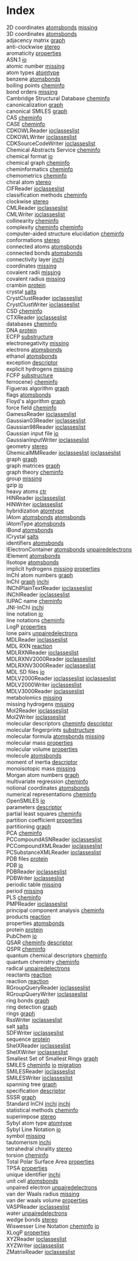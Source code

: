 # Index


2D coordinates [atomsbonds](atomsbonds.md#tp6) [missing](missing.md#tp15)<br />
3D coordinates [atomsbonds](atomsbonds.md#tp7)<br />
adjacency matrix [graph](graph.md#tp11)<br />
anti-clockwise [stereo](stereo.md#tp8)<br />
aromaticity [properties](properties.md#tp10)<br />
ASN.1 [io](io.md#tp3)<br />
atomic number [missing](missing.md#tp1)<br />
atom types [atomtype](atomtype.md#tp1)<br />
benzene [atomsbonds](atomsbonds.md#tp13)<br />
boiling points [cheminfo](cheminfo.md#tp2)<br />
bond orders [missing](missing.md#tp11)<br />
Cambridge Structural Database [cheminfo](cheminfo.md#tp18)<br />
canonicalization [graph](graph.md#tp13)<br />
canonical SMILES [graph](graph.md#tp14)<br />
CAS [cheminfo](cheminfo.md#tp17)<br />
CASE [cheminfo](cheminfo.md#tp21)<br />
CDKOWLReader [ioclasseslist](ioclasseslist.md#tp1)<br />
CDKOWLWriter [ioclasseslist](ioclasseslist.md#tp2)<br />
CDKSourceCodeWriter [ioclasseslist](ioclasseslist.md#tp3)<br />
Chemical Abstracts Service [cheminfo](cheminfo.md#tp16)<br />
chemical format [io](io.md#tp1)<br />
chemical graph [cheminfo](cheminfo.md#tp14)<br />
cheminformatics [cheminfo](cheminfo.md#tp1)<br />
chemometrics [cheminfo](cheminfo.md#tp31)<br />
chiral atom [stereo](stereo.md#tp6)<br />
CIFReader [ioclasseslist](ioclasseslist.md#tp10)<br />
classification methods [cheminfo](cheminfo.md#tp35)<br />
clockwise [stereo](stereo.md#tp7)<br />
CMLReader [ioclasseslist](ioclasseslist.md#tp6)<br />
CMLWriter [ioclasseslist](ioclasseslist.md#tp7)<br />
collinearity [cheminfo](cheminfo.md#tp33)<br />
complexity [cheminfo](cheminfo.md#tp11) [cheminfo](cheminfo.md#tp24)<br />
computer-aided structure elucidation [cheminfo](cheminfo.md#tp20)<br />
conformations [stereo](stereo.md#tp2)<br />
connected atoms [atomsbonds](atomsbonds.md#tp16)<br />
connected bonds [atomsbonds](atomsbonds.md#tp17)<br />
connectivity layer [inchi](inchi.md#tp5)<br />
coordinates [missing](missing.md#tp16)<br />
covalent radii [missing](missing.md#tp10)<br />
covalent radius [missing](missing.md#tp6)<br />
crambin [protein](protein.md#tp4)<br />
crystal [salts](salts.md#tp2)<br />
CrystClustReader [ioclasseslist](ioclasseslist.md#tp8)<br />
CrystClustWriter [ioclasseslist](ioclasseslist.md#tp9)<br />
CSD [cheminfo](cheminfo.md#tp19)<br />
CTXReader [ioclasseslist](ioclasseslist.md#tp5)<br />
databases [cheminfo](cheminfo.md#tp15)<br />
DNA [protein](protein.md#tp2)<br />
ECFP [substructure](substructure.md#tp2)<br />
electronegativity [missing](missing.md#tp8)<br />
electrons [atomsbonds](atomsbonds.md#tp14)<br />
ethanol [atomsbonds](atomsbonds.md#tp12)<br />
exception [descriptor](descriptor.md#tp5)<br />
explicit hydrogens [missing](missing.md#tp14)<br />
FCFP [substructure](substructure.md#tp3)<br />
ferrocene} [cheminfo](cheminfo.md#tp22)<br />
Figueras algorithm [graph](graph.md#tp8)<br />
flags [atomsbonds](atomsbonds.md#tp21)<br />
Floyd's algorithm [graph](graph.md#tp12)<br />
force field [cheminfo](cheminfo.md#tp12)<br />
GamessReader [ioclasseslist](ioclasseslist.md#tp11)<br />
Gaussian03Reader [ioclasseslist](ioclasseslist.md#tp12)<br />
Gaussian98Reader [ioclasseslist](ioclasseslist.md#tp14)<br />
Gaussian input file [io](io.md#tp7)<br />
GaussianInputWriter [ioclasseslist](ioclasseslist.md#tp13)<br />
geometry [stereo](stereo.md#tp1)<br />
GhemicalMMReader [ioclasseslist](ioclasseslist.md#tp15) [ioclasseslist](ioclasseslist.md#tp16)<br />
graph [graph](graph.md#tp1)<br />
graph matrices [graph](graph.md#tp10)<br />
graph theory [cheminfo](cheminfo.md#tp9)<br />
group [missing](missing.md#tp4)<br />
gzip [io](io.md#tp4)<br />
heavy atoms [ctr](ctr.md#tp1)<br />
HINReader [ioclasseslist](ioclasseslist.md#tp17)<br />
HINWriter [ioclasseslist](ioclasseslist.md#tp18)<br />
hybridization [atomtype](atomtype.md#tp2)<br />
IAtom [atomsbonds](atomsbonds.md#tp1) [atomsbonds](atomsbonds.md#tp2)<br />
IAtomType [atomsbonds](atomsbonds.md#tp5)<br />
IBond [atomsbonds](atomsbonds.md#tp10)<br />
ICrystal [salts](salts.md#tp3)<br />
identifiers [atomsbonds](atomsbonds.md#tp19)<br />
IElectronContainer [atomsbonds](atomsbonds.md#tp11) [unpairedelectrons](unpairedelectrons.md#tp1)<br />
IElement [atomsbonds](atomsbonds.md#tp3)<br />
IIsotope [atomsbonds](atomsbonds.md#tp4)<br />
implicit hydrogens [missing](missing.md#tp13) [properties](properties.md#tp2)<br />
InChI atom numbers [graph](graph.md#tp17)<br />
InChI [graph](graph.md#tp16) [inchi](inchi.md#tp1)<br />
INChIPlainTextReader [ioclasseslist](ioclasseslist.md#tp19)<br />
INChIReader [ioclasseslist](ioclasseslist.md#tp20)<br />
IUPAC name [cheminfo](cheminfo.md#tp5)<br />
JNI-InChI [inchi](inchi.md#tp2)<br />
line notation [io](io.md#tp8)<br />
line notations [cheminfo](cheminfo.md#tp6)<br />
LogP [properties](properties.md#tp4)<br />
lone pairs [unpairedelectrons](unpairedelectrons.md#tp2)<br />
MDLReader [ioclasseslist](ioclasseslist.md#tp22)<br />
MDL RXN [reaction](reaction.md#tp4)<br />
MDLRXNReader [ioclasseslist](ioclasseslist.md#tp27)<br />
MDLRXNV2000Reader [ioclasseslist](ioclasseslist.md#tp25)<br />
MDLRXNV3000Reader [ioclasseslist](ioclasseslist.md#tp26)<br />
MDL SD files [io](io.md#tp6)<br />
MDLV2000Reader [ioclasseslist](ioclasseslist.md#tp23) [ioclasseslist](ioclasseslist.md#tp28)<br />
MDLV2000Writer [ioclasseslist](ioclasseslist.md#tp24)<br />
MDLV3000Reader [ioclasseslist](ioclasseslist.md#tp21)<br />
metabolomics [missing](missing.md#tp18)<br />
missing hydrogens [missing](missing.md#tp12)<br />
Mol2Reader [ioclasseslist](ioclasseslist.md#tp30)<br />
Mol2Writer [ioclasseslist](ioclasseslist.md#tp31)<br />
molecular descriptors [cheminfo](cheminfo.md#tp30) [descriptor](descriptor.md#tp2)<br />
molecular fingerprints [substructure](substructure.md#tp1)<br />
molecular formula [atomsbonds](atomsbonds.md#tp18) [missing](missing.md#tp17)<br />
molecular mass [properties](properties.md#tp1)<br />
molecular volume [properties](properties.md#tp8)<br />
molecule [atomsbonds](atomsbonds.md#tp15)<br />
moment of inertia [descriptor](descriptor.md#tp6)<br />
monoisotopic mass [missing](missing.md#tp9)<br />
Morgan atom numbers [graph](graph.md#tp15)<br />
multivariate regression [cheminfo](cheminfo.md#tp34)<br />
notional coordinates [atomsbonds](atomsbonds.md#tp9)<br />
numerical representations [cheminfo](cheminfo.md#tp29)<br />
OpenSMILES [io](io.md#tp12)<br />
parameters [descriptor](descriptor.md#tp4)<br />
partial least squares [cheminfo](cheminfo.md#tp25)<br />
partition coefficient [properties](properties.md#tp3)<br />
partitioning [graph](graph.md#tp2)<br />
PCA [cheminfo](cheminfo.md#tp28)<br />
PCCompoundASNReader [ioclasseslist](ioclasseslist.md#tp35)<br />
PCCompoundXMLReader [ioclasseslist](ioclasseslist.md#tp36)<br />
PCSubstanceXMLReader [ioclasseslist](ioclasseslist.md#tp37)<br />
PDB files [protein](protein.md#tp3)<br />
PDB [io](io.md#tp5)<br />
PDBReader [ioclasseslist](ioclasseslist.md#tp33)<br />
PDBWriter [ioclasseslist](ioclasseslist.md#tp34)<br />
periodic table [missing](missing.md#tp3)<br />
period [missing](missing.md#tp5)<br />
PLS [cheminfo](cheminfo.md#tp26)<br />
PMPReader [ioclasseslist](ioclasseslist.md#tp32)<br />
principal component analysis [cheminfo](cheminfo.md#tp27)<br />
products [reaction](reaction.md#tp3)<br />
properties [atomsbonds](atomsbonds.md#tp20)<br />
protein [protein](protein.md#tp1)<br />
PubChem [io](io.md#tp2)<br />
QSAR [cheminfo](cheminfo.md#tp3) [descriptor](descriptor.md#tp1)<br />
QSPR [cheminfo](cheminfo.md#tp4)<br />
quantum chemical descriptors [cheminfo](cheminfo.md#tp10)<br />
quantum chemistry [cheminfo](cheminfo.md#tp23)<br />
radical [unpairedelectrons](unpairedelectrons.md#tp5)<br />
reactants [reaction](reaction.md#tp2)<br />
reaction [reaction](reaction.md#tp1)<br />
RGroupQueryReader [ioclasseslist](ioclasseslist.md#tp42)<br />
RGroupQueryWriter [ioclasseslist](ioclasseslist.md#tp43)<br />
ring bonds [graph](graph.md#tp4)<br />
ring detection [graph](graph.md#tp5)<br />
rings [graph](graph.md#tp9)<br />
RssWriter [ioclasseslist](ioclasseslist.md#tp4)<br />
salt [salts](salts.md#tp1)<br />
SDFWriter [ioclasseslist](ioclasseslist.md#tp29)<br />
sequence [protein](protein.md#tp5)<br />
ShelXReader [ioclasseslist](ioclasseslist.md#tp40)<br />
ShelXWriter [ioclasseslist](ioclasseslist.md#tp41)<br />
Smallest Set of Smallest Rings [graph](graph.md#tp6)<br />
SMILES [cheminfo](cheminfo.md#tp8) [io](io.md#tp11) [migration](migration.md#tp1)<br />
SMILESReader [ioclasseslist](ioclasseslist.md#tp38)<br />
SMILESWriter [ioclasseslist](ioclasseslist.md#tp39)<br />
spanning tree [graph](graph.md#tp3)<br />
specification [descriptor](descriptor.md#tp3)<br />
SSSR [graph](graph.md#tp7)<br />
Standard InChI [inchi](inchi.md#tp4) [inchi](inchi.md#tp6)<br />
statistical methods [cheminfo](cheminfo.md#tp32)<br />
superimpose [stereo](stereo.md#tp3)<br />
Sybyl atom type [atomtype](atomtype.md#tp3)<br />
Sybyl Line Notation [io](io.md#tp10)<br />
symbol [missing](missing.md#tp2)<br />
tautomerism [inchi](inchi.md#tp3)<br />
tetrahedral chirality [stereo](stereo.md#tp5)<br />
torsion [cheminfo](cheminfo.md#tp13)<br />
Total Polar Surface Area [properties](properties.md#tp6)<br />
TPSA [properties](properties.md#tp7)<br />
unique identifier [inchi](inchi.md#tp7)<br />
unit cell [atomsbonds](atomsbonds.md#tp8)<br />
unpaired electron [unpairedelectrons](unpairedelectrons.md#tp4)<br />
van der Waals radius [missing](missing.md#tp7)<br />
van der waals volume [properties](properties.md#tp9)<br />
VASPReader [ioclasseslist](ioclasseslist.md#tp44)<br />
water [unpairedelectrons](unpairedelectrons.md#tp3)<br />
wedge bonds [stereo](stereo.md#tp4)<br />
Wiswesser Line Notation [cheminfo](cheminfo.md#tp7) [io](io.md#tp9)<br />
XLogP [properties](properties.md#tp5)<br />
XYZReader [ioclasseslist](ioclasseslist.md#tp45)<br />
XYZWriter [ioclasseslist](ioclasseslist.md#tp46)<br />
ZMatrixReader [ioclasseslist](ioclasseslist.md#tp47)
